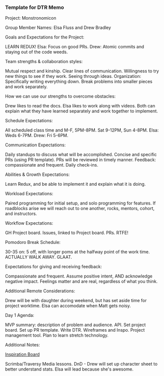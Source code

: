 
### Template for DTR Memo

Project: Monstronomicon

Group Member Names: Elsa Fluss and Drew Bradley

Goals and Expectations for the Project:

LEARN REDUX! 
Elsa: Focus on good PRs.
Drew: Atomic commits and staying out of the code weeds.
	
Team strengths & collaboration styles:

Mutual respect and kinship.
Clear lines of communication.
Willingness to try new things to see if they work.
Seeing through ideas.
Organization: Specifically writing everything down.
Break problems into smaller pieces and work separately.

How we can use our strengths to overcome obstacles:

Drew likes to read the docs.
Elsa likes to work along with videos.
Both can explain what they have learned separately and work together to implement.

Schedule Expectations:

All scheduled class time and M-F, 5PM-8PM. Sat 9-12PM, Sun 4-8PM.
Elsa: Weds 6-7PM.
Drew: Fri 5-6PM.

Communication Expectations: 

Daily standups to discuss what will be accomplished.
Concise and specific PRs (using PR template).
PRs will be reviewed in timely manner.
Feedback: compassionate and frequent. Daily check-ins.

Abilities & Growth Expectations:

Learn Redux, and be able to implement it and explain what it is doing.

Workload Expectations:

Paired programming for initial setup, and solo programming for features.
If roadblocks arise we will reach out to one another, rocks, mentors, cohort, and instructors.

Workflow Expectations: 

GH Project board.
Issues, linked to Project board.
PRs.
RTFE!

Pomodoro Break Schedule:

30-35 on: 5 off, with longer poms at the halfway point of the work time.
ACTUALLY WALK AWAY. GLAAT.

Expectations for giving and receiving feedback:

Compassionate and frequent.
Assume positive intent, AND acknowledge negative impact.
Feelings matter and are real, regardless of what you think.

Additional Remote Considerations:

Drew will be with daughter during weekend, but has set aside time for project worktime.
Elsa can accomodate when Matt gets noisy.

Day 1 Agenda: 

MVP summary: description of problem and audience. API.
Set project board.
Set up PR template.
Write DTR.
Wireframes and Inspo.
Project management tool.
Plan to learn stretch technology.

Additional Notes:

[Inspiration Board](https://docs.google.com/presentation/d/1zur7nDJWeZwwHZhZAP4ySQD0uiqWJBE8VXIEPiK6iNM/edit#slide=id.p)

Scrimba/Traversy Media lessons.
DnD - Drew will set up character sheet to better understand stats. Elsa will lead because she's awesome.
